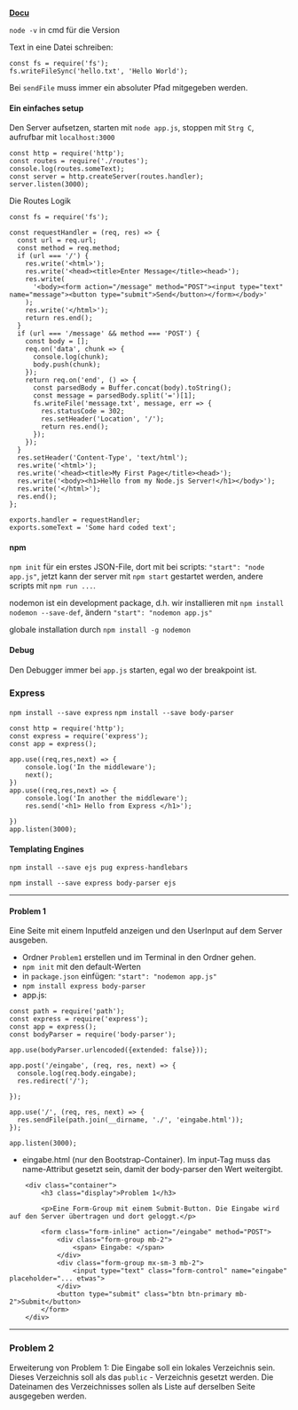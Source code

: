 __[Docu]()__

`node -v` in cmd für die Version

Text in eine Datei schreiben:
```
const fs = require('fs');
fs.writeFileSync('hello.txt', 'Hello World');
```

Bei `sendFile` muss immer ein absoluter Pfad mitgegeben werden.
#### Ein einfaches setup
Den Server aufsetzen, 
starten mit `node app.js`, stoppen mit `Strg C`,
 aufrufbar mit `localhost:3000`

```
const http = require('http');
const routes = require('./routes');
console.log(routes.someText);
const server = http.createServer(routes.handler);
server.listen(3000);
```
Die Routes Logik
```
const fs = require('fs');

const requestHandler = (req, res) => {
  const url = req.url;
  const method = req.method;
  if (url === '/') {
    res.write('<html>');
    res.write('<head><title>Enter Message</title><head>');
    res.write(
      '<body><form action="/message" method="POST"><input type="text" name="message"><button type="submit">Send</button></form></body>'
    );
    res.write('</html>');
    return res.end();
  }
  if (url === '/message' && method === 'POST') {
    const body = [];
    req.on('data', chunk => {
      console.log(chunk);
      body.push(chunk);
    });
    return req.on('end', () => {
      const parsedBody = Buffer.concat(body).toString();
      const message = parsedBody.split('=')[1];
      fs.writeFile('message.txt', message, err => {
        res.statusCode = 302;
        res.setHeader('Location', '/');
        return res.end();
      });
    });
  }
  res.setHeader('Content-Type', 'text/html');
  res.write('<html>');
  res.write('<head><title>My First Page</title><head>');
  res.write('<body><h1>Hello from my Node.js Server!</h1></body>');
  res.write('</html>');
  res.end();
};

exports.handler = requestHandler;
exports.someText = 'Some hard coded text';
```

#### npm
`npm init` für ein erstes JSON-File, dort mit bei scripts: `"start": "node app.js"`,
jetzt kann der server mit `npm start` gestartet werden, andere scripts mit `npm run ...`.


nodemon ist ein development package, d.h. wir installieren mit `npm install nodemon --save-def`, ändern `"start": "nodemon app.js"`

globale installation durch `npm install -g nodemon`

 
#### Debug
Den Debugger immer bei `app.js` starten, egal wo der breakpoint ist.

### Express
`npm install --save express`
`npm install --save body-parser`

```
const http = require('http');
const express = require('express');
const app = express();

app.use((req,res,next) => {
    console.log('In the middleware');
    next();
})
app.use((req,res,next) => {
    console.log('In another the middleware');
    res.send('<h1> Hello from Express </h1>');
     
})
app.listen(3000);
```
#### Templating Engines

`npm install --save ejs pug express-handlebars`

`npm install --save express body-parser ejs`

--- 

#### Problem 1

Eine Seite mit einem Inputfeld anzeigen und den UserInput auf dem Server ausgeben.

- Ordner `Problem1` erstellen und im Terminal in den Ordner gehen.
- `npm init` mit den default-Werten
- in `package.json` einfügen: `"start": "nodemon app.js"`
- `npm install express body-parser`  
- app.js:

```
const path = require('path');
const express = require('express');
const app = express();
const bodyParser = require('body-parser');

app.use(bodyParser.urlencoded({extended: false}));

app.post('/eingabe', (req, res, next) => {
  console.log(req.body.eingabe);
  res.redirect('/');
  
});

app.use('/', (req, res, next) => {
  res.sendFile(path.join(__dirname, './', 'eingabe.html'));
});

app.listen(3000);
```

- eingabe.html (nur den Bootstrap-Container). Im input-Tag muss das name-Attribut gesetzt sein, damit der body-parser den Wert weitergibt.

```
    <div class="container">
        <h3 class="display">Problem 1</h3>

        <p>Eine Form-Group mit einem Submit-Button. Die Eingabe wird auf den Server übertragen und dort geloggt.</p>

        <form class="form-inline" action="/eingabe" method="POST">
            <div class="form-group mb-2">
                <span> Eingabe: </span>
            </div>
            <div class="form-group mx-sm-3 mb-2">
                <input type="text" class="form-control" name="eingabe" placeholder="... etwas">
            </div>
            <button type="submit" class="btn btn-primary mb-2">Submit</button>
        </form>
    </div>
```

---

### Problem 2

Erweiterung von Problem 1: Die Eingabe soll ein lokales Verzeichnis sein. Dieses Verzeichnis soll als das 
`public` - Verzeichnis gesetzt werden. Die Dateinamen des Verzeichnisses sollen als Liste auf derselben Seite
ausgegeben werden.